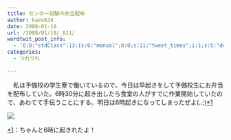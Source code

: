 ```yaml
---
title: センター試験の弁当配布
author: kazu634
date: 2008-01-19
url: /2008/01/19/_811/
wordtwit_post_info:
  - 'O:8:"stdClass":13:{s:6:"manual";b:0;s:11:"tweet_times";i:1;s:5:"delay";i:0;s:7:"enabled";i:1;s:10:"separation";s:2:"60";s:7:"version";s:3:"3.7";s:14:"tweet_template";b:0;s:6:"status";i:2;s:6:"result";a:0:{}s:13:"tweet_counter";i:2;s:13:"tweet_log_ids";a:1:{i:0;i:3629;}s:9:"hash_tags";a:0:{}s:8:"accounts";a:1:{i:0;s:7:"kazu634";}}'
categories:
  - つれづれ

---
```

<div class="section">
<p>
    　私は予備校の学生寮で働いているので、今日は早起きをして予備校生にお弁当を配布していた。6時30分に起き出したら食堂の人がすでに作業開始していたので、あわてて手伝うことにする。明日は6時起きになってしまったぜよ(..;)<span class="footnote"><a href="/sirocco634/#f1" name="fn1" title="ちゃんと6時に起きれたよ！">*1</a></span>
</p>
  
<p>
<center>
</center>
</p>
  
<p>
<a href="http://flickr.com/photos/outsideoverthere/363385114/" onclick="__gaTracker('send', 'event', 'outbound-article', 'http://flickr.com/photos/outsideoverthere/363385114/', '');" title="センター試験会場"><img src="http://farm1.static.flickr.com/144/363385114_a2064ab9e6_m.jpg" /></a>
</p></p>
</div>

<div class="footnote">
<p class="footnote">
<a href="/sirocco634/#fn1" name="f1">*1</a>：ちゃんと6時に起きれたよ！
</p>
</div>